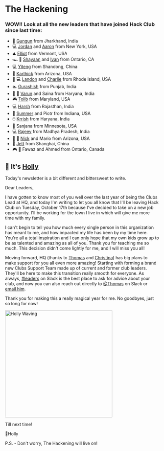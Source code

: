 # **The Hackening**


### WOW!! Look at all the new leaders that have joined Hack Club since last time:

* 📘 [Gungun](https://hackclub.slack.com/team/U05U85KANH3) from Jharkhand, India
* 💻 [Jordan](https://hackclub.slack.com/team/U05FHS4EDEJ) and [Aaron](https://hackclub.slack.com/team/U05FKKR3HGX) from New York, USA
* ⛰️ [Elliot](https://hackclub.slack.com/team/U041DAECHHA) from Vermont, USA
* 🏎️ 🤖 [Shayaan](https://hackclub.slack.com/team/U03K9LZ3AE6) and [Ivan](https://hackclub.slack.com/team/U05UC6UG9PF) from Ontario, CA
* 💻 [Yiteng](https://hackclub.slack.com/team/U04JBN6MZ9R) from Shandong, China
* 🎸 [Karthick](https://hackclub.slack.com/team/U05UAD1SLQ0) from Arizona, USA
* 🍎 💻 [Landon](https://hackclub.slack.com/team/U05V6GA0TQT) and [Charlie](https://hackclub.slack.com/team/U05V3MUEHNH) from Rhode Island, USA
* 🏊 [Gurashish](https://hackclub.slack.com/team/U05UC4K2AH5) from Punjab, India
* 🎥 🤖 [Varun](https://hackclub.slack.com/team/U05QA373D99) and Saina from Haryana, India
* 🎮 [Tolib](https://hackclub.slack.com/team/U05UVK25FRR) from Maryland, USA
* 💻 [Harsh](https://hackclub.slack.com/team/U060TD31F24) from Rajasthan, India
* 🎨 [Summer](https://hackclub.slack.com/team/U060P7HCPR9) and Piotr from Indiana, USA
* 🖱️ [Krrish](https://hackclub.slack.com/team/U04FG8R2BLM) from Haryana, India
* 📸 Sanjana from Minnesota, USA
* 💻 [Rajeev](https://hackclub.slack.com/team/U060WRX432P) from Madhya Pradesh, India
* 🏃 🐢 [Nick](https://hackclub.slack.com/team/U03CEJQ2F6V) and Mario from Arizona, USA
* 🦀 [Jett](https://hackclub.slack.com/team/U04EQ812E9M) from Shanghai, China
* 🎮 🤖 Fawaz and Ahmed from Ontario, Canada


## 👋 It's [Holly](https://hackclub.slack.com/team/U03M1H014CX)

Today's newsletter is a bit different and bittersweet to write. 

Dear Leaders,

I have gotten to know most of you well over the last year of being the Clubs Lead at HQ, and today I'm writing to let you all know that I'll be leaving Hack Club on Tuesday, October 17th because I've decided to take on a new job opportunity. I'll be working for the town I live in which will give me more time with my family.

I can't begin to tell you how much every single person in this organization has meant to me, and how impacted my life has been by my time here. You're all a total inspiration and I can only hope that my own kids grow up to be as talented and amazing as all of you. Thank you for teaching me so much. This decision didn't come lightly for me, and I will miss you all! 

Moving forward, HQ (thanks to [Thomas](https://hackclub.slack.com/team/U041FQB8VK2) and [Christina](https://hackclub.slack.com/team/UT2E7L19C)) has big plans to make support for you all even more amazing! Starting with forming a brand new Clubs Support Team made up of current and former club leaders. They'll be here to make this transition really smooth for everyone. As always, [#leaders](https://hackclub.slack.com/archives/C02PA5G01ND) on Slack is the best place to ask for advice about your club, and now you can also reach out directly to [@Thomas](https://hackclub.slack.com/team/U041FQB8VK2) on Slack or [email him](mailto:thomas@hackclub.com). 

Thank you for making this a really magical year for me. No goodbyes, just so long for now!

<img width="350" alt="Holly Waving" src="https://cloud-qvvbzm44t-hack-club-bot.vercel.app/0img_1093.jpg">

Till next time!

💖Holly

P.S. - Don't worry, The Hackening will live on! 
